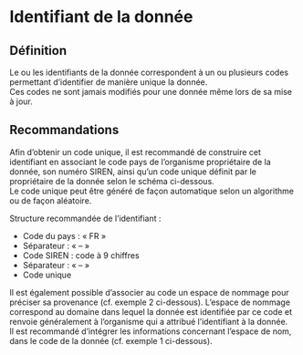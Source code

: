 <!-- Begin @dataIdentifiers.md -->

# Identifiant de la donnée

## Définition

Le ou les identifiants de la donnée correspondent à un ou plusieurs codes permettant d’identifier de manière unique la donnée.  
Ces codes ne sont jamais modifiés pour une donnée même lors de sa mise à jour.

## Recommandations

Afin d’obtenir un code unique, il est recommandé de construire cet identifiant en associant le code pays de l’organisme propriétaire de la donnée, son numéro SIREN, ainsi qu’un code unique définit par le propriétaire de la donnée selon le schéma ci-dessous.  
Le code unique peut être généré de façon automatique selon un algorithme ou de façon aléatoire.

Structure recommandée de l’identifiant :

- Code du pays : « FR »
- Séparateur : « – »
- Code SIREN : code à 9 chiffres
- Séparateur : « – »
- Code unique

Il est également possible d’associer au code un espace de nommage pour préciser sa provenance (cf. exemple 2 ci-dessous). L’espace de nommage correspond au domaine dans lequel la donnée est identifiée par ce code et renvoie généralement à l’organisme qui a attribué l’identifiant à la donnée.  
Il est recommandé d’intégrer les informations concernant l’espace de nom, dans le code de la donnée (cf. exemple 1 ci-dessous).
